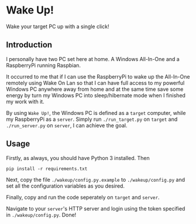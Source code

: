 Wake Up!
========

Wake your target PC up with a single click!

Introduction
------------

I personally have two PC set here at home. A Windows
All-In-One and a RaspberryPi running Raspbian.

It occurred to me that if I can use the RaspberryPi to wake up
the All-In-One remotely using Wake On Lan so that I can have
full access to my powerful Windows PC anywhere away from
home and at the same time save some energy by turn my
Windows PC into sleep/hibernate mode when I finished my work
with it.

By using `Wake Up!`, the Windows PC is defined as a `target`
computer, while my RaspberryPi as a `server`. Simply run
`./run_target.py` on `target` and `./run_server.py` on
`server`, I can achieve the goal.

Usage
-----

Firstly, as always, you should have Python 3 installed.
Then

    pip install -r requirements.txt

Next, copy the file `./wakeup/config.py.example` to
`./wakeup/config.py` and set all the configuration
variables as you desired.

Finally, copy and run the code seperately on `target` and
`server`.

Navigate to your `server`'s HTTP server and login using the
token specified in `./wakeup/config.py`. Done!


